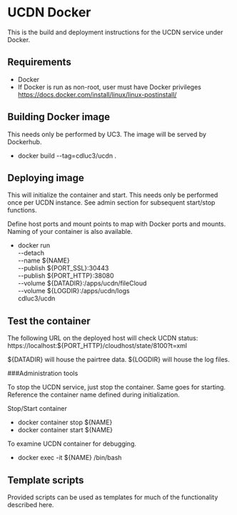 UCDN Docker
===========

This is the build and deployment instructions for the UCDN service under Docker.

Requirements
------------

- Docker 
- If Docker is run as non-root, user must have Docker privileges 
  https://docs.docker.com/install/linux/linux-postinstall/

Building Docker image
---------------------

This needs only be performed by UC3.  The image will be served by Dockerhub. 

- docker build --tag=cdluc3/ucdn .

Deploying image
---------------

This will initialize the container and start.  This needs only be performed once
per UCDN instance.  See admin section for subsequent start/stop functions.

Define host ports and mount points to map with Docker ports and mounts.
Naming of your container is also available.  

- docker run \
        --detach \
        --name ${NAME} \
        --publish ${PORT_SSL}:30443 \
        --publish ${PORT_HTTP}:38080 \
        --volume ${DATADIR}:/apps/ucdn/fileCloud \
        --volume ${LOGDIR}:/apps/ucdn/logs \
        cdluc3/ucdn

Test the container
------------------

The following URL on the deployed host will check UCDN status:
    https://localhost:${PORT_HTTP}/cloudhost/state/8100?t=xml 

${DATADIR} will house the pairtree data.
${LOGDIR} will house the log files.

###Administration tools

To stop the UCDN service, just stop the container.  Same goes for starting.
Reference the container name defined during initialization.

Stop/Start container
- docker container stop ${NAME}
- docker container start ${NAME}

To examine UCDN container for debugging.
- docker exec -it ${NAME} /bin/bash

Template scripts
----------------

Provided scripts can be used as templates for much of the functionality described here.
